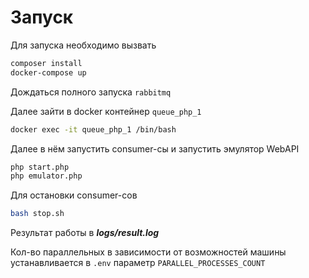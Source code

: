 # Запуск

Для запуска необходимо вызвать

```bash
composer install
docker-compose up 
```

Дождаться полного запуска `rabbitmq`

Далее зайти в docker контейнер `queue_php_1`

```bash
docker exec -it queue_php_1 /bin/bash
```

Далее в нём запустить consumer-сы и запустить эмулятор WebAPI
```bash
php start.php
php emulator.php
```

Для остановки consumer-сов
```bash
bash stop.sh
```

Результат работы в ***logs/result.log***

Кол-во параллельных в зависимости от возможностей машины устанавливается в `.env` параметр `PARALLEL_PROCESSES_COUNT`
 